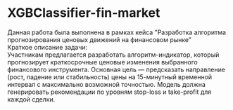 # XGBClassifier-fin-market
Данная работа была выполнена в рамках кейса "Разработка алгоритма прогнозирования ценовых движений на финансовом рынке" \
Краткое описание задачи: \
Участникам предлагается разработать алгоритм-индикатор, который
прогнозирует краткосрочные ценовые изменения выбранного финансового
инструмента. Основная цель — предсказать направление (рост, падение или
стабильность) цены на 15-минутный временной интервал с максимально
возможной точностью. Модель должна генерировать рекомендации по
уровням stop-loss и take-profit для каждой сделки.
